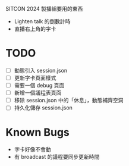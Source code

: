 SITCON 2024 製播組要用的東西

* Lighten talk 的倒數計時
* 直播右上角的字卡

# TODO

- [ ] 動態引入 session.json
- [ ] 更新字卡頁面樣式
- [ ] 需要一個 debug 頁面
- [ ] 新增一個議程表頁面
- [ ] 移除 session.json 中的「休息」，動態補齊空洞
- [ ] 持久化儲存 session.json

# Known Bugs
* 字卡好像不會動
* 有 broadcast 的議程要同步更新時間
 
